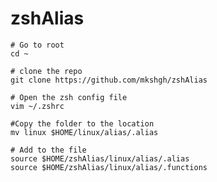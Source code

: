 # zshAlias
    # Go to root
    cd ~
    
    # clone the repo
    git clone https://github.com/mkshgh/zshAlias
    
    # Open the zsh config file
    vim ~/.zshrc
    
    #Copy the folder to the location
    mv linux $HOME/linux/alias/.alias
    
    # Add to the file
    source $HOME/zshAlias/linux/alias/.alias
    source $HOME/zshAlias/linux/alias/.functions
    
